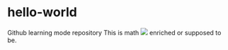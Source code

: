 # hello-world
Github learning mode repository
This is math <img src="https://render.githubusercontent.com/render/math?math=e^{i \pi} = -1"> enriched or supposed to be.
